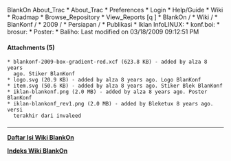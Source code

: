    BlankOn
 About_Trac
    * About_Trac
    * Preferences
    * Login
    * Help/Guide
    * Wiki
    * Roadmap
    * Browse_Repository
    * View_Reports
[q                 ]
    * BlankOn  /
    * Wiki  /
    * BlanKonf  /
    * 2009  /
    * Persiapan  /
    * Publikasi
    * Iklan InfoLINUX:
    * konf.boi:
    * brosur:
    * Poster:
    * Baliho:
Last modified on 03/18/2009 09:12:51 PM
#### Attachments (5)
    * blankonf-2009-box-gradient-red.xcf​ (623.8 KB) - added by alza 8 years
      ago. Stiker BlanKonf
    * logo.svg​ (20.9 KB) - added by alza 8 years ago. Logo BlanKonf
    * item.svg​ (50.6 KB) - added by alza 8 years ago. Stiker Blek BlanKonf
    * iklan-blankonf.png​ (2.0 MB) - added by alza 8 years ago. Poster BlanKonf
    * iklan-blankonf_rev1.png​ (2.0 MB) - added by Bleketux 8 years ago. versi
      terakhir dari invaleed
#### 
    
 
 
 
 
 
---
[**Daftar Isi Wiki BlankOn**](/DaftarIsi/README.md)
 
[**Indeks Wiki BlankOn**](/Indeks.md)
